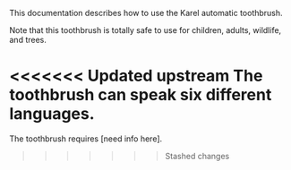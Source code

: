 This documentation describes how to use the Karel automatic toothbrush.

Note that this toothbrush is totally safe to use for children, adults, wildlife, and trees.

<<<<<<< Updated upstream
The toothbrush can speak six different languages.
=======
The toothbrush requires [need info here].
>>>>>>> Stashed changes

